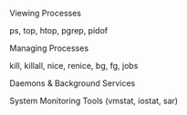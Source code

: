Viewing Processes

ps, top, htop, pgrep, pidof

Managing Processes

kill, killall, nice, renice, bg, fg, jobs

Daemons & Background Services

System Monitoring Tools (vmstat, iostat, sar)
